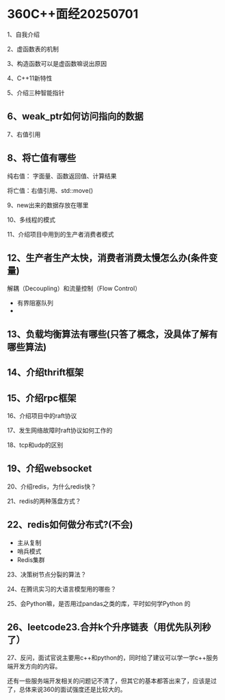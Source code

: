 # 360C++面经20250701

1、自我介绍

2、虚函数表的机制

3、构造函数可以是虚函数嘛说出原因

4、C++11新特性

5、介绍三种智能指针

## 6、weak_ptr如何访问指向的数据



7、右值引用



## 8、将亡值有哪些

纯右值： 字面量、函数返回值、计算结果

将亡值：右值引用、std::move()



9、new出来的数据存放在哪里

10、多线程的模式

11、介绍项目中用到的生产者消费者模式

## 12、生产者生产太快，消费者消费太慢怎么办(条件变量)

解耦（Decoupling）和流量控制（Flow Control）

+ 有界阻塞队列
+ 



## 13、负载均衡算法有哪些(只答了概念，没具体了解有哪些算法)





## 14、介绍thrift框架





## 15、介绍rpc框架





16、介绍项目中的raft协议

17、发生网络故障时raft协议如何工作的

18、tcp和udp的区别

## 19、介绍websocket





20、介绍redis，为什么redis快？

21、redis的两种落盘方式？

## 22、redis如何做分布式?(不会)

+ 主从复制
+ 哨兵模式
+ Redis集群



23、决策树节点分裂的算法？

24、在腾讯实习的大语言模型用的哪些？

25、会Python嘛，是否用过pandas之类的库，平时如何学Python 的



## 26、leetcode23.合并k个升序链表（用优先队列秒了）



27、反问，面试官说主要用c++和python的，同时给了建议可以学一学c++服务端开发方向的内容。

还有一些服务端开发相关的问题记不清了，但其它的基本都答出来了，应该是过了，总体来说360的面试强度还是比较大的。